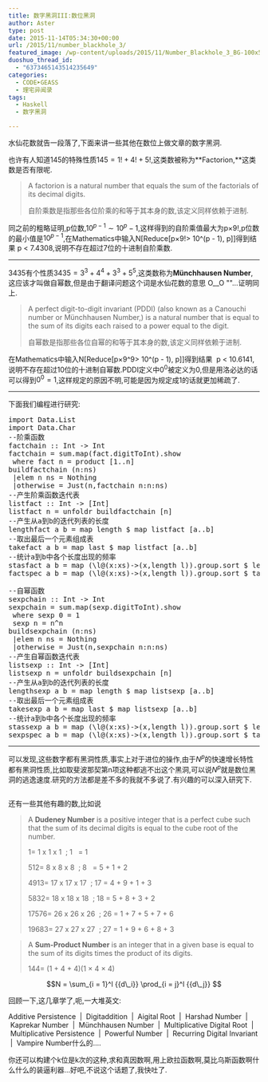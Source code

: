 ```yaml
---
title: 数字黑洞III:数位黑洞
author: Aster
type: post
date: 2015-11-14T05:34:30+00:00
url: /2015/11/number_blackhole_3/
featured_image: /wp-content/uploads/2015/11/Number_Blackhole_3_BG-100x53.jpg
duoshuo_thread_id:
  - "6373465143514235649"
categories:
  - CODE➤GEASS
  - 理宅异闻录
tags:
  - Haskell
  - 数字黑洞

---
```

水仙花数就告一段落了,下面来讲一些其他在数位上做文章的数字黑洞.

也许有人知道145的特殊性质$145 = 1! + 4! + 5!$,这类数被称为**Factorion,**这类数是否有限呢.

> A factorion is a natural number that equals the sum of the factorials of its decimal digits.
> 
> 自阶乘数是指那些各位阶乘的和等于其本身的数,该定义同样依赖于进制.

同之前的粗略证明,p位数,${10^{p - 1}}\sim {10^p} - 1$,这样得到的自阶乘值最大为p×9!,p位数的最小值是${10^{p - 1}}$,在Mathematics中输入N[Reduce[p×9!> 10^(p - 1), p]]得到结果 p < 7.4308,说明不存在超过7位的十进制自阶乘数.

<!--more-->

* * *

3435有个性质$3435 = {3^3} + {4^4} + {3^3} + {5^5}$,这类数称为**Münchhausen Number**,这应该才叫做自幂数,但是由于翻译问题这个词是水仙花数的意思 O__O ""…证明同上.

> A perfect digit-to-digit invariant (PDDI) (also known as a Canouchi number or Münchhausen Number,) is a natural number that is equal to the sum of its digits each raised to a power equal to the digit.
> 
> 自幂数是指那些各位自幂的和等于其本身的数,该定义同样依赖于进制.

在Mathematics中输入N[Reduce[p×9^9> 10^(p - 1), p]]得到结果  p < 10.6141,说明不存在超过10位的十进制自幂数.PDDI定义中${0^0}$被定义为0,但是用洛必达的话可以得到${0^0} = 1$,这样规定的原因不明,可能是因为规定成1的话就更加稀疏了.

* * *

下面我们编程进行研究:

<pre class="height-set:false lang:haskell decode:true">import Data.List
import Data.Char
--阶乘函数
factchain :: Int -> Int
factchain = sum.map(fact.digitToInt).show
 where fact n = product [1..n]
buildfactchain (n:ns)
 |elem n ns = Nothing
 |otherwise = Just(n,factchain n:n:ns)
--产生阶乘函数迭代表
listfact :: Int -> [Int]
listfact n = unfoldr buildfactchain [n]
--产生从a到b的迭代列表的长度
lengthfact a b = map length $ map listfact [a..b]
--取出最后一个元素组成表
takefact a b = map last $ map listfact [a..b]
--统计a到b中各个长度出现的频率
stasfact a b = map (\l@(x:xs)->(x,length l)).group.sort $ lengthfact a b
factspec a b = map (\l@(x:xs)->(x,length l)).group.sort $ takefact a b

--自幂函数
sexpchain :: Int -> Int
sexpchain = sum.map(sexp.digitToInt).show
 where sexp 0 = 1
 sexp n = n^n
buildsexpchain (n:ns)
 |elem n ns = Nothing
 |otherwise = Just(n,sexpchain n:n:ns)
--产生自幂函数迭代表
listsexp :: Int -> [Int]
listsexp n = unfoldr buildsexpchain [n]
--产生从a到b的迭代列表的长度
lengthsexp a b = map length $ map listsexp [a..b]
--取出最后一个元素组成表
takesexp a b = map last $ map listsexp [a..b]
--统计a到b中各个长度出现的频率
stassexp a b = map (\l@(x:xs)->(x,length l)).group.sort $ lengthsexp a b
sexpspec a b = map (\l@(x:xs)->(x,length l)).group.sort $ takesexp a b</pre>

* * *

可以发现,这些数字都有黑洞性质,事实上对于进位的操作,由于${N^p}$的快速增长特性都有黑洞性质,比如取斐波那契第n项这种都逃不出这个黑洞,可以说${N^p}$就是数位黑洞的逃逸速度.研究的方法都是差不多的我就不多说了.有兴趣的可以深入研究下.

<a rel=""><img class="" alt="" /></a>

还有一些其他有趣的数,比如说

> A **Dudeney Number** is a positive integer that is a perfect cube such that the sum of its decimal digits is equal to the cube root of the number.
> 
> 1= 1 x 1 x 1<span class="">  </span>; 1 <span class=""> </span> = 1
> 
> 512= 8 x 8 x 8<span class="">  </span>; 8 <span class=""> </span> = 5 + 1 + 2
> 
> 4913= 17 x 17 x 17<span class="">  </span>; 17 = 4 + 9 + 1 + 3
> 
> 5832= 18 x 18 x 18<span class="">  </span>; 18 = 5 + 8 + 3 + 2
> 
> 17576= 26 x 26 x 26<span class="">  </span>; 26 = 1 + 7 + 5 + 7 + 6
> 
> 19683= 27 x 27 x 27<span class="">  </span>; 27 = 1 + 9 + 6 + 8 + 3

 

> A **Sum-Product Number** is an integer that in a given base is equal to the sum of its digits times the product of its digits.
> 
> 144= (1 + 4 + 4)(1 × 4 × 4)

$$N = \sum_{i = 1}^l {{d\_i}} \prod_{i = j}^l {{d\_j}} $$

回顾一下,这几章学了,呃,一大堆英文:

Additive Persistence  |  Digitaddition  |  Aigital Root  |  Harshad Number  |  Kaprekar Number  |  Münchhausen Number  |  Multiplicative Digital Root  |  Multiplicative Persistence  |  Powerful Number  |  Recurring Digital Invariant  |  Vampire Number什么的....

你还可以构建个k位是k次的这种,求和真因数啊,用上欧拉函数啊,莫比乌斯函数啊什么什么的装逼利器...好吧,不说这个话题了,我快吐了.